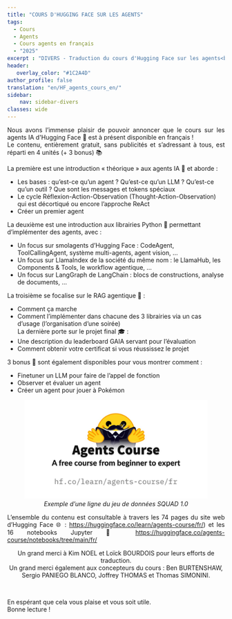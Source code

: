 ```yaml
---
title: "COURS D'HUGGING FACE SUR LES AGENTS"
tags:
  - Cours
  - Agents
  - Cours agents en français
  - "2025"
excerpt : "DIVERS - Traduction du cours d'Hugging Face sur les agents<br> - Difficulté : débutant"
header:
   overlay_color: "#1C2A4D"
author_profile: false
translation: "en/HF_agents_cours_en/"
sidebar:
    nav: sidebar-divers
classes: wide
---
```


<p style="text-align:justify;">
Nous avons l’immense plaisir de pouvoir annoncer que le cours sur les agents IA d'Hugging Face 🤗 est à présent disponible en français !<br>
Le contenu, entièrement gratuit, sans publicités et s’adressant à tous, est réparti en 4 unités (+ 3 bonus) 📚<br>

  
La première est une introduction « théorique » aux agents IA 🤵 et aborde :<br>
- Les bases : qu’est-ce qu’un agent ? Qu’est-ce qu’un LLM ? Qu’est-ce qu’un outil ? Que sont les messages et tokens spéciaux<br>
- Le cycle Réflexion-Action-Observation (Thought-Action-Observation) qui est décortiqué ou encore l’approche ReAct<br>
- Créer un premier agent<br>

La deuxième est une introduction aux librairies Python 🐍 permettant d’implémenter des agents, avec :<br>
- Un focus sur smolagents d’Hugging Face : CodeAgent, ToolCallingAgent, système multi-agents, agent vision, …<br>
- Un focus sur LlamaIndex de la société du même nom : le LlamaHub, les Components & Tools, le workflow agentique, …<br>
- Un focus sur LangGraph de LangChain : blocs de constructions, analyse de documents, …<br>

La troisième se focalise sur le RAG agentique 🐶 :<br>
- Comment ça marche<br>
- Comment l’implémenter dans chacune des 3 librairies via un cas d’usage (l’organisation d’une soirée)<br>
La dernière porte sur le projet final 🎓 :<br>
- Une description du leaderboard GAIA servant pour l’évaluation<br>
- Comment obtenir votre certificat si vous réussissez le projet<br>

3 bonus 🎁 sont également disponibles pour vous montrer comment :<br>
- Finetuner un LLM pour faire de l’appel de fonction<br>
- Observer et évaluer un agent<br>
- Créer un agent pour jouer à Pokémon<br>
</p>

<center>
<figure class="image">
  <img src="https://raw.githubusercontent.com/catie-aq/blog-vaniila/refs/heads/main/assets/images/Cours_agents/Cours_agents.png">
  <figcaption>
  <i>Exemple d’une ligne du jeu de données SQUAD 1.0</i>
  </figcaption>
</figure>

<p style="text-align:justify;">
L’ensemble du contenu est consultable à travers les 74 pages du site web d’Hugging Face 🌐 : <a href=https://huggingface.co/learn/agents-course/fr/">https://huggingface.co/learn/agents-course/fr/</a>) et les 16 notebooks Jupyter 📓 <a href=https://huggingface.co/agents-course/notebooks/tree/main/fr/">https://huggingface.co/agents-course/notebooks/tree/main/fr/</a><br>


Un grand merci à Kim NOEL et Loïck BOURDOIS pour leurs efforts de traduction.<br>
Un grand merci également aux concepteurs du cours : Ben BURTENSHAW, Sergio PANIEGO BLANCO, Joffrey THOMAS et Thomas SIMONINI.
</p>

<br>

<p style="text-align:justify;">En espérant que cela vous plaise et vous soit utile.<br>
Bonne lecture !</p>
